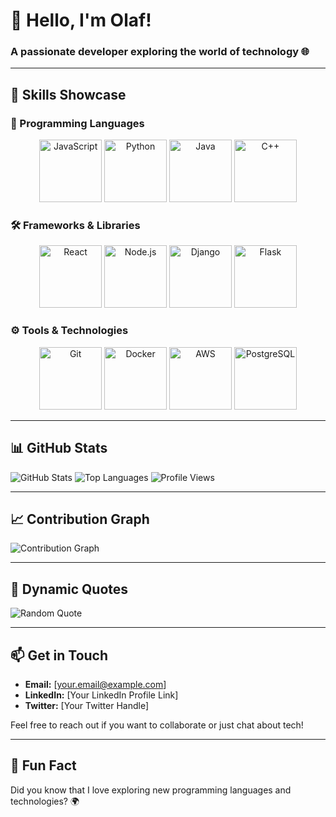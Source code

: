 # 👋 Hello, I'm Olaf! 
### A passionate developer exploring the world of technology 🌐

---

## 🚀 Skills Showcase

### 🌟 Programming Languages
<p align="center">
  <img src="https://media.giphy.com/media/1zY8g1g1g1g0g1g1g1/giphy.gif" alt="JavaScript" width="100" />
  <img src="https://media.giphy.com/media/3o7aD2sa1g1g0g1g1G/giphy.gif" alt="Python" width="100" />
  <img src="https://media.giphy.com/media/3o7aD2sa1g1g0g1g1G/giphy.gif" alt="Java" width="100" />
  <img src="https://media.giphy.com/media/3o7aD2sa1g1g0g1g1G/giphy.gif" alt="C++" width="100" />
</p>

### 🛠️ Frameworks & Libraries
<p align="center">
  <img src="https://media.giphy.com/media/1zY8g1g1g1g0g1g1g1/giphy.gif" alt="React" width="100" />
  <img src="https://media.giphy.com/media/3o7aD2sa1g1g0g1g1G/giphy.gif" alt="Node.js" width="100" />
  <img src="https://media.giphy.com/media/3o7aD2sa1g1g0g1g1G/giphy.gif" alt="Django" width="100" />
  <img src="https://media.giphy.com/media/3o7aD2sa1g1g0g1g1G/giphy.gif" alt="Flask" width="100" />
</p>

### ⚙️ Tools & Technologies
<p align="center">
  <img src="https://media.giphy.com/media/3o7aD2sa1g1g0g1g1G/giphy.gif" alt="Git" width="100" />
  <img src="https://media.giphy.com/media/3o7aD2sa1g1g0g1g1G/giphy.gif" alt="Docker" width="100" />
  <img src="https://media.giphy.com/media/3o7aD2sa1g1g0g1g1G/giphy.gif" alt="AWS" width="100" />
  <img src="https://media.giphy.com/media/3o7aD2sa1g1g0g1g1G/giphy.gif" alt="PostgreSQL" width="100" />
</p>

---

## 📊 GitHub Stats

![GitHub Stats](https://github-readme-stats.vercel.app/api?username=olaf11071107&show_icons=true&theme=radical)
![Top Languages](https://github-readme-stats.vercel.app/api/top-langs/?username=olaf11071107&layout=compact&theme=radical)
![Profile Views](https://komarev.com/ghpvc/?username=olaf11071107)

---

## 📈 Contribution Graph

![Contribution Graph](https://github-readme-activity-graph.cyclic.app/graph?username=olaf11071107&theme=react-dark)

---

## 💬 Dynamic Quotes

![Random Quote](https://quotes.rest/qod?language=en)

---

## 📫 Get in Touch

- **Email:** [your.email@example.com]
- **LinkedIn:** [Your LinkedIn Profile Link]
- **Twitter:** [Your Twitter Handle]

Feel free to reach out if you want to collaborate or just chat about tech!

---

## 🎉 Fun Fact

Did you know that I love exploring new programming languages and technologies? 🌍

